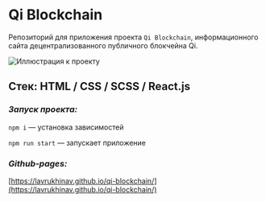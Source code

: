 # Qi Blockchain
Репозиторий для приложения проекта `Qi Blockchain`, информационного сайта децентрализованного публичного блокчейна Qi.

![Иллюстрация к проекту](https://github.com/LavrukhinaV/files/raw/main/qi-blockhain.png)
  
## Стек: HTML / CSS / SCSS / React.js 

### *Запуск проекта:*
`npm i` — установка зависимостей

`npm run start` — запускает приложение

### *Github-pages:*
[https://lavrukhinav.github.io/qi-blockchain/](https://lavrukhinav.github.io/qi-blockchain/)